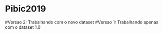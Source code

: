 # Pibic2019
#Versao 2: Trabalhando com o novo dataset
#Versao 1: Trabalhando apenas com o dataset 1.0

